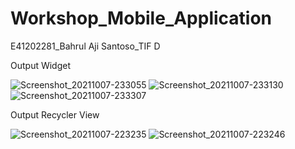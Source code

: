# Workshop_Mobile_Application
E41202281_Bahrul Aji Santoso_TIF D

Output Widget

![Screenshot_20211007-233055](https://user-images.githubusercontent.com/76810040/136426777-872a3fab-353e-4d5d-b36e-d1ab0014c2e3.png)
![Screenshot_20211007-233130](https://user-images.githubusercontent.com/76810040/136426804-b7729159-852c-427f-ad65-f4691e599419.png)
![Screenshot_20211007-233307](https://user-images.githubusercontent.com/76810040/136426828-71bb504f-161c-4689-9c81-aa56afd974c0.png)

Output Recycler View

![Screenshot_20211007-223235](https://user-images.githubusercontent.com/76810040/136421592-ebff0f39-108e-4dfd-aacc-58e9e0620c4b.png)
![Screenshot_20211007-223246](https://user-images.githubusercontent.com/76810040/136421630-1843a00d-f368-465a-8b75-770aa97f7ac8.png)
